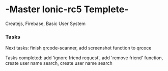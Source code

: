 # -Master Ionic-rc5 Templete-
Createjs, Firebase, Basic User System

### Tasks
Next tasks: finish qrcode-scanner, add screenshot function to qrcoce

Tasks completed: add 'ignore friend request', add 'remove friend' function, create user name search, create user name search
